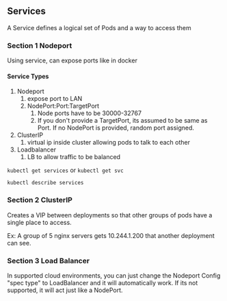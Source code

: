 ## Services
A Service defines a logical set of Pods and a way to access them

### Section 1 Nodeport
Using service, can expose ports like in docker

#### Service Types
1. Nodeport 
    1. expose port to LAN
    1. NodePort:Port:TargetPort
        1. Node ports have to be 30000-32767
        1. If you don't provide a TargetPort, its assumed to be same as Port. If no NodePort is provided, random port assigned. 
1. ClusterIP
    1. virtual ip inside cluster allowing pods to talk to each other
1. Loadbalancer
    1. LB to allow traffic to be balanced

`kubectl get services` or `kubectl get svc`

`kubectl describe services`

### Section 2 ClusterIP

Creates a VIP between deployments so that other groups of pods have a single place to access.

Ex: A group of 5 nginx servers gets 10.244.1.200 that another deployment can see.

### Section 3 Load Balancer

In supported cloud environments, you can just change the Nodeport Config "spec type" to LoadBalancer and it will automatically work. If its not supported, it will act just like a NodePort.